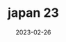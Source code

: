 ---
weight: 23
images: 
- /images/Japan/DSCF0104.jpg
title: japan 23
date: 2023-02-26
tags:
- japan
---